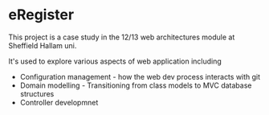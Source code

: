 eRegister
=========

This project is a case study in the 12/13 web architectures module at Sheffield Hallam uni.

It's used to explore various aspects of web application including

* Configuration management - how the web dev process interacts with git
* Domain modelling - Transitioning from class models to MVC database structures
* Controller developmnet


